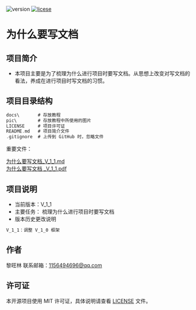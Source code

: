 <!--
 * @描述: 
 * @版本: V1_0_0
 * @作者: LiWanglin
 * @创建时间: 2019.12.30
 * @最后编辑人: LiWanglin
 * @最后编辑时间: 2019.12.30
 -->

![version](https://img.shields.io/badge/version-v__1__1-orange) [![licese](https://img.shields.io/badge/license-MIT-green)](https://github.com/WanglinLi595/version-control/blob/master/LICENSE)

# 为什么要写文档

## 项目简介

- 本项目主要是为了梳理为什么进行项目时要写文档。从思想上改变对写文档的看法，养成在进行项目时写文档的习惯。
  
## 项目目录结构

```C
docs\       # 存放教程
pic\        # 存放教程中所使用的图片
LICENSE     # 项目许可证
README.md   # 项目简介文件
.gitignore  # 上传到 GitHub 时，忽略文件
```

重要文件：  

[为什么要写文档_V_1_1.md](https://github.com/WanglinLi595/Why_Write_Technical_Documents/blob/master/docs/%E4%B8%BA%E4%BB%80%E4%B9%88%E8%A6%81%E5%86%99%E6%96%87%E6%A1%A3_V_1_1.md)  
[为什么要写文档 _V_1_1.pdf](https://github.com/WanglinLi595/Why_Write_Technical_Documents/blob/master/docs/%E4%B8%BA%E4%BB%80%E4%B9%88%E8%A6%81%E5%86%99%E6%96%87%E6%A1%A3_V_1_1.pdf)

## 项目说明

- 当前版本：V_1_1
- 主要任务：
  梳理为什么进行项目时要写文档
- 版本历史更改说明
  
```python
V_1_1：调整 V_1_0 框架
```

## 作者

黎旺林 联系邮箱：1156494696@qq.com

## 许可证

本开源项目使用 MIT 许可证，具体说明请查看 [LICENSE](https://github.com/WanglinLi595/Why_Write_Technical_Documents/blob/master/LICENSE) 文件。
